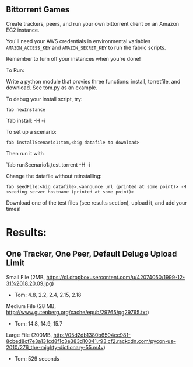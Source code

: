 Bittorrent Games
----------------

Create trackers, peers, and run your own bittorrent client on an Amazon EC2 instance.

You'll need your AWS credentials in environmental variables
`AMAZON_ACCESS_KEY` and `AMAZON_SECRET_KEY`
to run the fabric scripts.

Remember to turn off your instances when you're done!


To Run:


Write a python module that provies three functions: install, torretfile, and download. See tom.py as an example.

To debug your install script, try:

`fab newInstance`

`fab install:<yourModuleNameHere> -H <hostname from prev command> -i <key filename from prev command>


To set up a scenario:

`fab installScenario1:tom,<big datafile to download>`

Then run it with

`fab runScenario1:<username>,test.torrent -H <hostname from prev command> -i <key filename from prev command>

Change the datafile without reinstalling:

`fab seedFile:<big datafile>,<announce url (printed at some point)> -H <seeding server hostname (printed at some point)>`

Download one of the test files (see results section), upload it, and add your times!

Results:
========

One Tracker, One Peer, Default Deluge Upload Limit
--------------------------------------------------

Small File (2MB, https://dl.dropboxusercontent.com/u/42074050/1999-12-31%2018.20.09.jpg)

* Tom: 4.8, 2.2, 2.4, 2.15, 2.18

Medium File (28 MB, http://www.gutenberg.org/cache/epub/29765/pg29765.txt)

* Tom: 14.8, 14.9, 15.7

Large File (200MB, http://05d2db1380b6504cc981-8cbed8cf7e3a131cd8f1c3e383d10041.r93.cf2.rackcdn.com/pycon-us-2010/276_the-mighty-dictionary-55.m4v)

* Tom: 529 seconds

